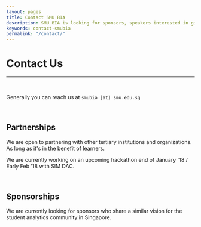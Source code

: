 ```yaml
---
layout: pages
title: Contact SMU BIA
description: SMU BIA is looking for sponsors, speakers interested in giving talks on analytics for students...
keywords: contact-smubia
permalink: "/contact/"
---
```


# Contact Us
---

<br>

Generally you can reach us at `smubia [at] smu.edu.sg`

<br>

## Partnerships

We are open to partnering with other tertiary institutions and organizations. As long as it's in the benefit of learners.

We are currently working on an upcoming hackathon end of January '18 / Early Feb '18 with SIM DAC.

<br>

## Sponsorships

We are currently looking for sponsors who share a similar vision for the student analytics community in Singapore.
